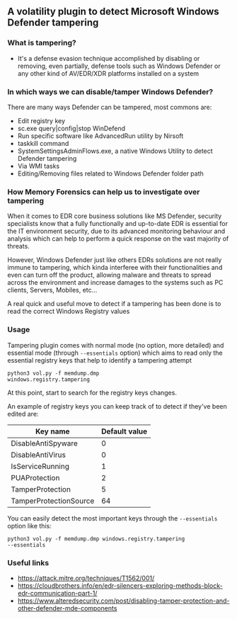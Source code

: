 ## A volatility plugin to detect Microsoft Windows Defender tampering

### What is tampering? 
- It's a defense evasion technique accomplished by disabling or removing, even partially, defense tools such as Windows Defender or any other kind of AV/EDR/XDR platforms installed on a system

### In which ways we can disable/tamper Windows Defender?
There are many ways Defender can be tampered, most commons are:
- Edit registry key
- sc.exe query|config|stop WinDefend
- Run specific software like AdvancedRun utility by Nirsoft
- taskkill command
- SystemSettingsAdminFlows.exe, a native Windows Utility to detect Defender tampering
- Via WMI tasks
- Editing/Removing files related to Windows Defender folder path

### How Memory Forensics can help us to investigate over tampering
When it comes to EDR core business solutions like MS Defender, security specialists know that a fully functionally and up-to-date EDR is essential for the IT environment security, due to its advanced monitoring behaviour and analysis which can help to perform a quick response on the vast majority of threats.

However, Windows Defender just like others EDRs solutions are not really immune to tampering, which kinda interferee with their functionalities and even can turn off the product, allowing malware and threats to spread across the environment and increase damages to the systems such as PC clients, Servers, Mobiles, etc...

A real quick and useful move to detect if a tampering has been done is to read the correct Windows Registry values

### Usage
Tampering plugin comes with normal mode (no option, more detailed) and essential mode (through <code>--essentials</code> option) which aims to read only the essential registry keys that help to identify a tampering attempt

<code>python3 vol.py -f memdump.dmp windows.registry.tampering</code>

At this point, start to search for the registry keys changes.

An example of registry keys you can keep track of to detect if they've been edited are:


| Key name               | Default value |
| ---------------------- | ------------- |
| DisableAntiSpyware     | 0             |
| DisableAntiVirus       | 0             |
| IsServiceRunning       | 1             |
| PUAProtection          | 2             |
| TamperProtection       | 5             |
| TamperProtectionSource | 64            |


You can easily detect the most important keys through the <code>--essentials</code> option like this:

<code>python3 vol.py -f memdump.dmp windows.registry.tampering --essentials</code>

### Useful links
- https://attack.mitre.org/techniques/T1562/001/
- https://cloudbrothers.info/en/edr-silencers-exploring-methods-block-edr-communication-part-1/
- https://www.alteredsecurity.com/post/disabling-tamper-protection-and-other-defender-mde-components